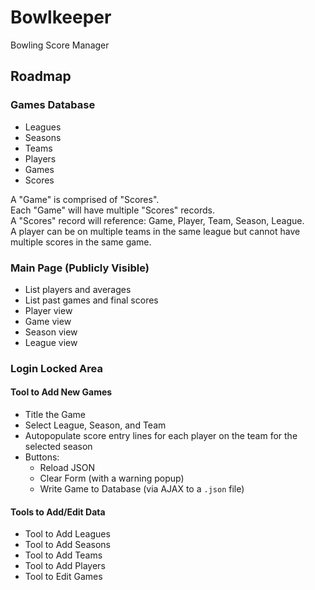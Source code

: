 # Bowlkeeper
Bowling Score Manager

## Roadmap

### Games Database
- Leagues
- Seasons
- Teams
- Players
- Games
- Scores

A "Game" is comprised of "Scores".  
Each "Game" will have multiple "Scores" records.  
A "Scores" record will reference: Game, Player, Team, Season, League.  
A player can be on multiple teams in the same league but cannot have multiple scores in the same game.

### Main Page (Publicly Visible)
- List players and averages
- List past games and final scores
- Player view
- Game view
- Season view
- League view

### Login Locked Area
#### Tool to Add New Games
- Title the Game
- Select League, Season, and Team
- Autopopulate score entry lines for each player on the team for the selected season
- Buttons:
  - Reload JSON
  - Clear Form (with a warning popup)
  - Write Game to Database (via AJAX to a `.json` file)

#### Tools to Add/Edit Data
- Tool to Add Leagues
- Tool to Add Seasons
- Tool to Add Teams
- Tool to Add Players
- Tool to Edit Games
